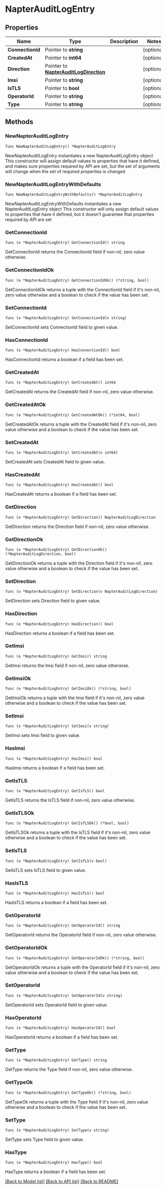 # NapterAuditLogEntry

## Properties

Name | Type | Description | Notes
------------ | ------------- | ------------- | -------------
**ConnectionId** | Pointer to **string** |  | [optional] 
**CreatedAt** | Pointer to **int64** |  | [optional] 
**Direction** | Pointer to [**NapterAuditLogDirection**](NapterAuditLogDirection.md) |  | [optional] 
**Imsi** | Pointer to **string** |  | [optional] 
**IsTLS** | Pointer to **bool** |  | [optional] 
**OperatorId** | Pointer to **string** |  | [optional] 
**Type** | Pointer to **string** |  | [optional] 

## Methods

### NewNapterAuditLogEntry

`func NewNapterAuditLogEntry() *NapterAuditLogEntry`

NewNapterAuditLogEntry instantiates a new NapterAuditLogEntry object
This constructor will assign default values to properties that have it defined,
and makes sure properties required by API are set, but the set of arguments
will change when the set of required properties is changed

### NewNapterAuditLogEntryWithDefaults

`func NewNapterAuditLogEntryWithDefaults() *NapterAuditLogEntry`

NewNapterAuditLogEntryWithDefaults instantiates a new NapterAuditLogEntry object
This constructor will only assign default values to properties that have it defined,
but it doesn't guarantee that properties required by API are set

### GetConnectionId

`func (o *NapterAuditLogEntry) GetConnectionId() string`

GetConnectionId returns the ConnectionId field if non-nil, zero value otherwise.

### GetConnectionIdOk

`func (o *NapterAuditLogEntry) GetConnectionIdOk() (*string, bool)`

GetConnectionIdOk returns a tuple with the ConnectionId field if it's non-nil, zero value otherwise
and a boolean to check if the value has been set.

### SetConnectionId

`func (o *NapterAuditLogEntry) SetConnectionId(v string)`

SetConnectionId sets ConnectionId field to given value.

### HasConnectionId

`func (o *NapterAuditLogEntry) HasConnectionId() bool`

HasConnectionId returns a boolean if a field has been set.

### GetCreatedAt

`func (o *NapterAuditLogEntry) GetCreatedAt() int64`

GetCreatedAt returns the CreatedAt field if non-nil, zero value otherwise.

### GetCreatedAtOk

`func (o *NapterAuditLogEntry) GetCreatedAtOk() (*int64, bool)`

GetCreatedAtOk returns a tuple with the CreatedAt field if it's non-nil, zero value otherwise
and a boolean to check if the value has been set.

### SetCreatedAt

`func (o *NapterAuditLogEntry) SetCreatedAt(v int64)`

SetCreatedAt sets CreatedAt field to given value.

### HasCreatedAt

`func (o *NapterAuditLogEntry) HasCreatedAt() bool`

HasCreatedAt returns a boolean if a field has been set.

### GetDirection

`func (o *NapterAuditLogEntry) GetDirection() NapterAuditLogDirection`

GetDirection returns the Direction field if non-nil, zero value otherwise.

### GetDirectionOk

`func (o *NapterAuditLogEntry) GetDirectionOk() (*NapterAuditLogDirection, bool)`

GetDirectionOk returns a tuple with the Direction field if it's non-nil, zero value otherwise
and a boolean to check if the value has been set.

### SetDirection

`func (o *NapterAuditLogEntry) SetDirection(v NapterAuditLogDirection)`

SetDirection sets Direction field to given value.

### HasDirection

`func (o *NapterAuditLogEntry) HasDirection() bool`

HasDirection returns a boolean if a field has been set.

### GetImsi

`func (o *NapterAuditLogEntry) GetImsi() string`

GetImsi returns the Imsi field if non-nil, zero value otherwise.

### GetImsiOk

`func (o *NapterAuditLogEntry) GetImsiOk() (*string, bool)`

GetImsiOk returns a tuple with the Imsi field if it's non-nil, zero value otherwise
and a boolean to check if the value has been set.

### SetImsi

`func (o *NapterAuditLogEntry) SetImsi(v string)`

SetImsi sets Imsi field to given value.

### HasImsi

`func (o *NapterAuditLogEntry) HasImsi() bool`

HasImsi returns a boolean if a field has been set.

### GetIsTLS

`func (o *NapterAuditLogEntry) GetIsTLS() bool`

GetIsTLS returns the IsTLS field if non-nil, zero value otherwise.

### GetIsTLSOk

`func (o *NapterAuditLogEntry) GetIsTLSOk() (*bool, bool)`

GetIsTLSOk returns a tuple with the IsTLS field if it's non-nil, zero value otherwise
and a boolean to check if the value has been set.

### SetIsTLS

`func (o *NapterAuditLogEntry) SetIsTLS(v bool)`

SetIsTLS sets IsTLS field to given value.

### HasIsTLS

`func (o *NapterAuditLogEntry) HasIsTLS() bool`

HasIsTLS returns a boolean if a field has been set.

### GetOperatorId

`func (o *NapterAuditLogEntry) GetOperatorId() string`

GetOperatorId returns the OperatorId field if non-nil, zero value otherwise.

### GetOperatorIdOk

`func (o *NapterAuditLogEntry) GetOperatorIdOk() (*string, bool)`

GetOperatorIdOk returns a tuple with the OperatorId field if it's non-nil, zero value otherwise
and a boolean to check if the value has been set.

### SetOperatorId

`func (o *NapterAuditLogEntry) SetOperatorId(v string)`

SetOperatorId sets OperatorId field to given value.

### HasOperatorId

`func (o *NapterAuditLogEntry) HasOperatorId() bool`

HasOperatorId returns a boolean if a field has been set.

### GetType

`func (o *NapterAuditLogEntry) GetType() string`

GetType returns the Type field if non-nil, zero value otherwise.

### GetTypeOk

`func (o *NapterAuditLogEntry) GetTypeOk() (*string, bool)`

GetTypeOk returns a tuple with the Type field if it's non-nil, zero value otherwise
and a boolean to check if the value has been set.

### SetType

`func (o *NapterAuditLogEntry) SetType(v string)`

SetType sets Type field to given value.

### HasType

`func (o *NapterAuditLogEntry) HasType() bool`

HasType returns a boolean if a field has been set.


[[Back to Model list]](../README.md#documentation-for-models) [[Back to API list]](../README.md#documentation-for-api-endpoints) [[Back to README]](../README.md)


